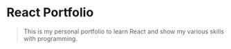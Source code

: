 # React Portfolio

> This is my personal portfolio to learn React and show my various skills with programming.